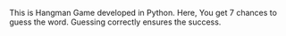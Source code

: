 This is Hangman Game developed in Python.
Here, You get 7 chances to guess the word. 
Guessing correctly ensures the success.

